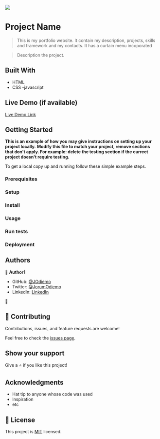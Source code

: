 ![](https://img.shields.io/badge/Microverse-blueviolet)

# Project Name
> This is my portfolio website.
> It contain my description, projects, skills and framework and my contacts.
> It has a curtain menu incoporated


> Description the project.


## Built With

- HTML
- CSS
-javascript

## Live Demo (if available)

[Live Demo Link](https://github.com/JOdiemo/menu-popup-review/tree/menu-popup-review)


## Getting Started

**This is an example of how you may give instructions on setting up your project locally.**
**Modify this file to match your project, remove sections that don't apply. For example: delete the testing section if the currect project doesn't require testing.**


To get a local copy up and running follow these simple example steps.

### Prerequisites

### Setup

### Install

### Usage

### Run tests

### Deployment



## Authors

👤 **Author1**

- GitHub: [@JOdiemo](https://github.com/JOdiemo)
- Twitter: [@JorumOdiemo](https://twitter.com/)
- LinkedIn: [LinkedIn](https://www.linkedin.com/in/jorumodiemo/)

👤

## 🤝 Contributing

Contributions, issues, and feature requests are welcome!

Feel free to check the [issues page](../../issues/).

## Show your support

Give a ⭐️ if you like this project!

## Acknowledgments

- Hat tip to anyone whose code was used
- Inspiration
- etc

## 📝 License

This project is [MIT](./MIT.md) licensed.

